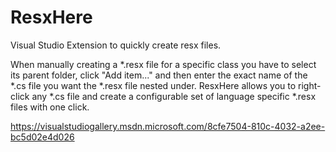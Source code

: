 # ResxHere

Visual Studio Extension to quickly create resx files.

When manually creating a *.resx file for a specific class you have to select its parent folder,
click "Add item..." and then enter the exact name of the *.cs file you want the *.resx file nested under.
ResxHere allows you to right-click any *.cs file and create a configurable set of language specific *.resx files with one click.

https://visualstudiogallery.msdn.microsoft.com/8cfe7504-810c-4032-a2ee-bc5d02e4d026

